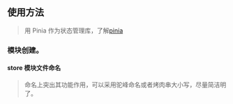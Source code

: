 ## 使用方法

> 用 Pinia 作为状态管理库，了解[pinia](https://pinia.vuejs.org/zh/introduction.html)

### 模块创建。

#### store 模块文件命名

> 命名上突出其功能作用，可以采用驼峰命名或者烤肉串大小写，尽量简洁明了。
